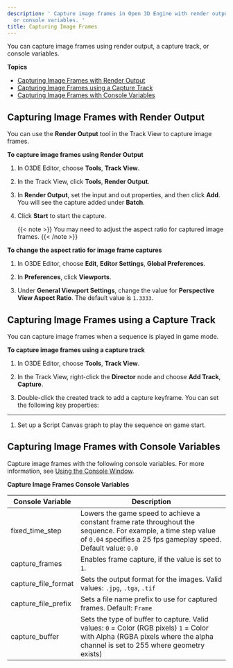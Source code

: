 ```yaml
---
description: ' Capture image frames in Open 3D Engine with render output, a capture track,
  or console variables. '
title: Capturing Image Frames
---
```


You can capture image frames using render output, a capture track, or console variables.

**Topics**
+ [Capturing Image Frames with Render Output](#cinematics-image-capture-render-output)
+ [Capturing Image Frames using a Capture Track](#cinematics-image-capture-track)
+ [Capturing Image Frames with Console Variables](#cinematics-image-capture-cvar)

## Capturing Image Frames with Render Output 

You can use the **Render Output** tool in the Track View to capture image frames.

**To capture image frames using Render Output**

1. In O3DE Editor, choose **Tools**, **Track View**.

1. In the Track View, click **Tools**, **Render Output**.

1. In **Render Output**, set the input and out properties, and then click **Add**. You will see the capture added under **Batch**.

1. Click **Start** to start the capture.

    {{< note >}}
You may need to adjust the aspect ratio for captured image frames.
{{< /note >}}

**To change the aspect ratio for image frame captures**

1. In O3DE Editor, choose **Edit**, **Editor Settings**, **Global Preferences**.

1. In **Preferences**, click **Viewports**.

1. Under **General Viewport Settings**, change the value for **Perspective View Aspect Ratio**. The default value is `1.3333`.

## Capturing Image Frames using a Capture Track 

You can capture image frames when a sequence is played in game mode.

**To capture image frames using a capture track**

1. In O3DE Editor, choose **Tools**, **Track View**.

1. In the Track View, right-click the **Director** node and choose **Add Track**, **Capture**.

1. Double-click the created track to add a capture keyframe. You can set the following key properties:
****


1. Set up a Script Canvas graph to play the sequence on game start.

## Capturing Image Frames with Console Variables 

Capture image frames with the following console variables. For more information, see [Using the Console Window](/docs/user-guide/editor/console.md).


**Capture Image Frames Console Variables**

| Console Variable | Description |
| --- | --- |
| fixed\_time\_step |  Lowers the game speed to achieve a constant frame rate throughout the sequence. For example, a time step value of `0.04` specifies a 25 fps gameplay speed. Default value: `0.0`  |
| capture\_frames |  Enables frame capture, if the value is set to `1`.  |
| capture\_file\_format |  Sets the output format for the images. Valid values: `.jpg`, `.tga`, `.tif`  |
| capture\_file\_prefix |  Sets a file name prefix to use for captured frames. Default: `Frame`  |
| capture\_buffer |  Sets the type of buffer to capture. Valid values:  `0` = Color (RGB pixels) `1` = Color with Alpha (RGBA pixels where the alpha channel is set to 255 where geometry exists)  |
